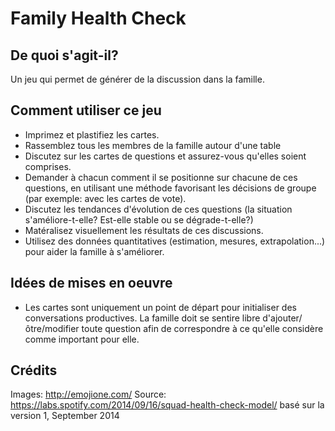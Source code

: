 # Family Health Check


## De quoi s'agit-il?

Un jeu qui permet de générer de la discussion dans la famille.


## Comment utiliser ce jeu

- Imprimez et plastifiez les cartes.
- Rassemblez tous les membres de la famille autour d'une table
- Discutez sur les cartes de questions et assurez-vous qu'elles soient comprises.
- Demander à chacun comment il se positionne sur chacune de ces questions, en utilisant une méthode favorisant les décisions de groupe (par exemple: avec les cartes de vote).
- Discutez les tendances d'évolution de ces questions (la situation s'améliore-t-elle? Est-elle stable ou se dégrade-t-elle?)
- Matéralisez visuellement les résultats de ces discussions.
- Utilisez des données quantitatives (estimation, mesures, extrapolation...) pour aider la famille à s'améliorer.


## Idées de mises en oeuvre
- Les cartes sont uniquement un point de départ pour initialiser des conversations productives. La famille doit se sentire libre d'ajouter/ôtre/modifier toute question afin de correspondre à ce qu'elle considère comme important pour elle.


## Crédits


Images: http://emojione.com/
Source: https://labs.spotify.com/2014/09/16/squad-health-check-model/ basé sur la version 1, September 2014
